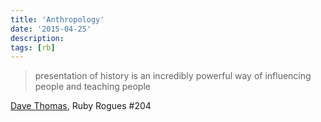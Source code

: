 ```yaml
---
title: 'Anthropology'
date: '2015-04-25'
description:
tags: [rb]
---
```


> presentation of history is an incredibly powerful way of influencing people and teaching people

[Dave Thomas](http://devchat.tv/ruby-rogues/204-rr-limerence-with-dave-thomas), Ruby Rogues #204
